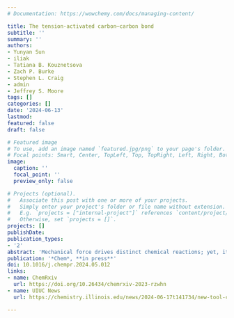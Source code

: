 ```yaml
---
# Documentation: https://wowchemy.com/docs/managing-content/

title: The tension-activated carbon–carbon bond
subtitle: ''
summary: ''
authors:
- Yunyan Sun 
- iliak
- Tatiana B. Kouznetsova
- Zach P. Burke
- Stephen L. Craig
- admin
- Jeffrey S. Moore
tags: []
categories: []
date: '2024-06-13'
lastmod: 
featured: false
draft: false

# Featured image
# To use, add an image named `featured.jpg/png` to your page's folder.
# Focal points: Smart, Center, TopLeft, Top, TopRight, Left, Right, BottomLeft, Bottom, BottomRight.
image:
  caption: ''
  focal_point: ''
  preview_only: false

# Projects (optional).
#   Associate this post with one or more of your projects.
#   Simply enter your project's folder or file name without extension.
#   E.g. `projects = ["internal-project"]` references `content/project/deep-learning/index.md`.
#   Otherwise, set `projects = []`.
projects: []
publishDate: 
publication_types:
- '2'
abstract: 'Mechanical force drives distinct chemical reactions; yet, its vectoral nature results in complicated coupling with reaction trajectories. Here, we utilize a physical organic model inspired by the classical Morse potential and its differential forms to identify effective force constant (keff) and reaction energy (ΔE) as key molecular features that govern mechanochemical kinetics. Through a comprehensive experimental and computational investigation with four norborn-2-en-7-one (NEO) mechanophores, we establish the relationship between these features and the force-dependent energetic changes along the reaction pathways. We show that the complex kinetic behavior of the tensioned bonds is generally and quantitatively predicted by a simple multivariate linear regression based on the two easily computed features with a straightforward workflow. These results demonstrate a general mechanistic framework for mechanochemical reactions under tensile force and provide a highly accessible tool for the large-scale computational screening in the design of mechanophores.'
publication: '*Chem*, **in press**'
doi: 10.1016/j.chempr.2024.05.012
links:
- name: ChemRxiv
  url: https://doi.org/10.26434/chemrxiv-2023-rzwhn
- name: UIUC News
  url: https://chemistry.illinois.edu/news/2024-06-17t141734/new-tool-could-facilitate-discovery-new-mechanically-responsive-materials

---
```

